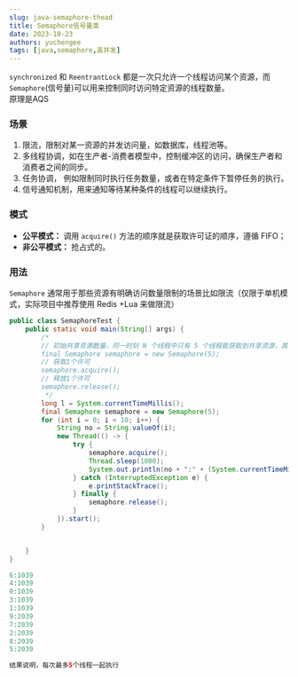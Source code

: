 ```yaml
---
slug: java-semaphore-thead
title: Semaphore信号量类
date: 2023-10-23
authors: yuchengee
tags: [java,semaphore,高并发]
---
```

`synchronized` 和 `ReentrantLock` 都是一次只允许一个线程访问某个资源，而`Semaphore`(信号量)可以用来控制同时访问特定资源的线程数量。  
原理是AQS
<!--truncate-->
### 场景
1. 限流，限制对某一资源的并发访问量，如数据库，线程池等。
2. 多线程协调，如在生产者-消费者模型中，控制缓冲区的访问，确保生产者和消费者之间的同步。
3. 任务协调， 例如限制同时执行任务数量，或者在特定条件下暂停任务的执行。
4. 信号通知机制，用来通知等待某种条件的线程可以继续执行。

### 模式
- **公平模式：** 调用 `acquire()` 方法的顺序就是获取许可证的顺序，遵循 FIFO；
- **非公平模式：** 抢占式的。

### 用法  
`Semaphore` 通常用于那些资源有明确访问数量限制的场景比如限流（仅限于单机模式，实际项目中推荐使用 Redis +Lua 来做限流）
```java
public class SemaphoreTest {
    public static void main(String[] args) {
        /*
        // 初始共享资源数量，同一时刻 N 个线程中只有 5 个线程能获取到共享资源，其他线程都会阻塞
        final Semaphore semaphore = new Semaphore(5);
        // 获取1个许可
        semaphore.acquire();
        // 释放1个许可
        semaphore.release();
         */
        long l = System.currentTimeMillis();
        final Semaphore semaphore = new Semaphore(5);
        for (int i = 0; i < 10; i++) {
            String no = String.valueOf(i);
            new Thread(() -> {
                try {
                    semaphore.acquire();
                    Thread.sleep(1000);
                    System.out.println(no + ":" + (System.currentTimeMillis() - l));
                } catch (InterruptedException e) {
                    e.printStackTrace();
                } finally {
                    semaphore.release();
                }
            }).start();
        }


    }
}

6:1039
4:1039
0:1039
3:1039
1:1039
9:2039
7:2039
2:2039
8:2039
5:2039

结果说明，每次最多5个线程一起执行
```